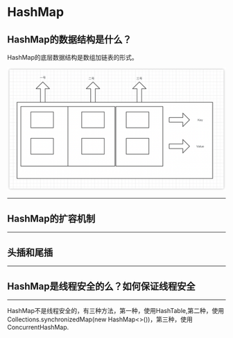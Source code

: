 # HashMap

## HashMap的数据结构是什么？

HashMap的底层数据结构是数组加链表的形式。

![image-20200914191446846](./HashMap.assets/image-20200914191446846.png)

------

## HashMap的扩容机制

------

## 头插和尾插

------

## HashMap是线程安全的么？如何保证线程安全

------

HashMap不是线程安全的，有三种方法，第一种，使用HashTable,第二种，使用Collections.synchronizedMap(new HashMap<>())，第三种，使用ConcurrentHashMap.